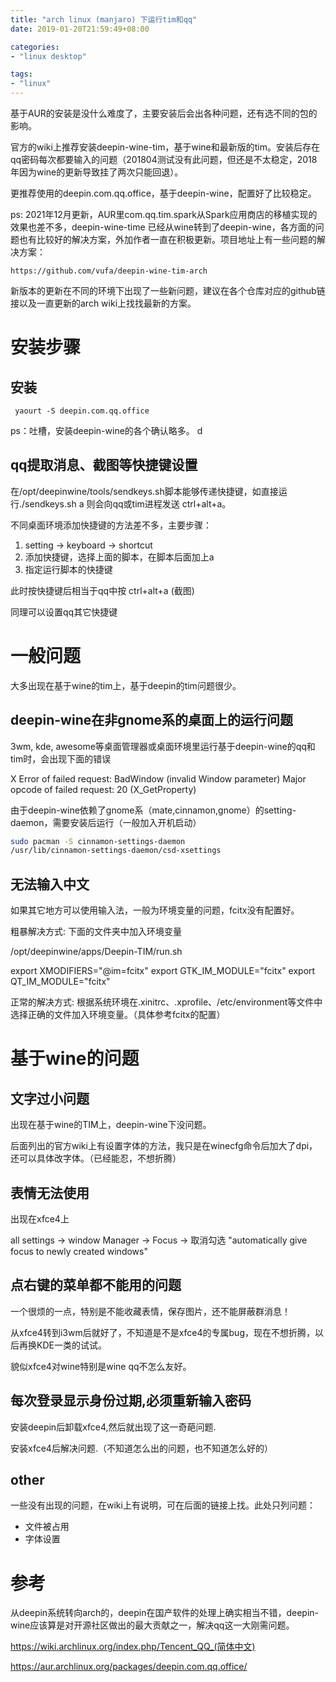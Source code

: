 ```yaml
---
title: "arch linux (manjaro) 下运行tim和qq"
date: 2019-01-20T21:59:49+08:00

categories:
- "linux desktop"

tags:
- "linux"
---
```



基于AUR的安装是没什么难度了，主要安装后会出各种问题，还有选不同的包的影响。

官方的wiki上推荐安装deepin-wine-tim，基于wine和最新版的tim。安装后存在qq密码每次都要输入的问题（201804测试没有此问题，但还是不太稳定，2018年因为wine的更新导致挂了两次只能回退）。

更推荐使用的deepin.com.qq.office，基于deepin-wine，配置好了比较稳定。

ps: 2021年12月更新，AUR里com.qq.tim.spark从Spark应用商店的移植实现的效果也差不多，deepin-wine-time 已经从wine转到了deepin-wine，各方面的问题也有比较好的解决方案，外加作者一直在积极更新。项目地址上有一些问题的解决方案：

`https://github.com/vufa/deepin-wine-tim-arch`

新版本的更新在不同的环境下出现了一些新问题，建议在各个仓库对应的github链接以及一直更新的arch wiki上找找最新的方案。

# 安装步骤

## 安装

` yaourt -S deepin.com.qq.office`

ps：吐槽，安装deepin-wine的各个确认略多。
d
## qq提取消息、截图等快捷键设置

在/opt/deepinwine/tools/sendkeys.sh脚本能够传递快捷键，如直接运行./sendkeys.sh a 则会向qq或tim进程发送 ctrl+alt+a。

不同桌面环境添加快捷键的方法差不多，主要步骤：

1. setting -> keyboard -> shortcut
2. 添加快捷键，选择上面的脚本，在脚本后面加上a 
3. 指定运行脚本的快捷键

此时按快捷键后相当于qq中按 ctrl+alt+a (截图)

同理可以设置qq其它快捷键

# 一般问题

大多出现在基于wine的tim上，基于deepin的tim问题很少。

## deepin-wine在非gnome系的桌面上的运行问题

3wm, kde, awesome等桌面管理器或桌面环境里运行基于deepin-wine的qq和tim时，会出现下面的错误

> 
X Error of failed request: BadWindow (invalid Window parameter) Major opcode of failed request: 20 (X_GetProperty)


由于deepin-wine依赖了gnome系（mate,cinnamon,gnome）的setting-daemon，需要安装后运行（一般加入开机启动）

```bash
sudo pacman -S cinnamon-settings-daemon
/usr/lib/cinnamon-settings-daemon/csd-xsettings
```

## 无法输入中文

如果其它地方可以使用输入法，一般为环境变量的问题，fcitx没有配置好。

粗暴解决方式: 下面的文件夹中加入环境变量

/opt/deepinwine/apps/Deepin-TIM/run.sh

> 
export XMODIFIERS="@im=fcitx"
export GTK_IM_MODULE="fcitx"
export QT_IM_MODULE="fcitx"

正常的解决方式: 根据系统环境在.xinitrc、.xprofile、/etc/environment等文件中选择正确的文件加入环境变量。（具体参考fcitx的配置）

# 基于wine的问题

## 文字过小问题

出现在基于wine的TIM上，deepin-wine下没问题。

后面列出的官方wiki上有设置字体的方法，我只是在winecfg命令后加大了dpi，还可以具体改字体。（已经能忍，不想折腾）

## 表情无法使用

出现在xfce4上

all settings -> window Manager -> Focus -> 取消勾选 "automatically give focus to newly created windows"

## 点右键的菜单都不能用的问题

一个很烦的一点，特别是不能收藏表情，保存图片，还不能屏蔽群消息！

从xfce4转到i3wm后就好了，不知道是不是xfce4的专属bug，现在不想折腾，以后再换KDE一类的试试。

貌似xfce4对wine特别是wine qq不怎么友好。

## 每次登录显示身份过期,必须重新输入密码

安装deepin后卸载xfce4,然后就出现了这一奇葩问题.

安装xfce4后解决问题.（不知道怎么出的问题，也不知道怎么好的）

## other

一些没有出现的问题，在wiki上有说明，可在后面的链接上找。此处只列问题：

- 文件被占用
- 字体设置


# 参考

从deepin系统转向arch的，deepin在国产软件的处理上确实相当不错，deepin-wine应该算是对开源社区做出的最大贡献之一，解决qq这一大刚需问题。

https://wiki.archlinux.org/index.php/Tencent_QQ_(简体中文)

https://aur.archlinux.org/packages/deepin.com.qq.office/


